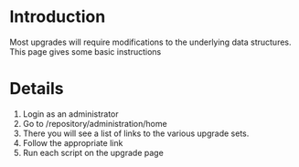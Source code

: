# Introduction #

Most upgrades will require modifications to the underlying data structures.
This page gives some basic instructions


# Details #

  1. Login as an administrator
  1. Go to /repository/administration/home
  1. There you will see a list of links to the various upgrade sets.
  1. Follow the appropriate link
  1. Run each script on the upgrade page